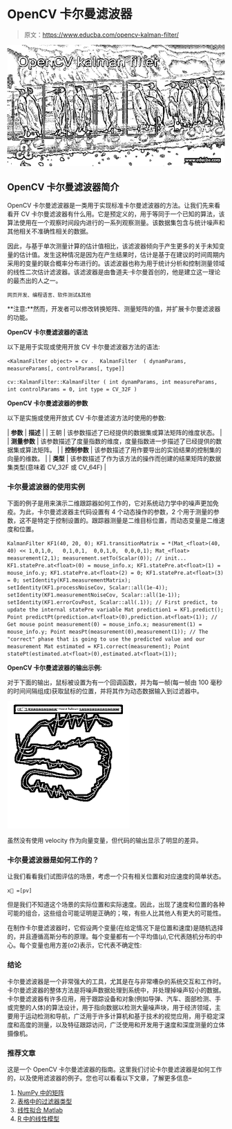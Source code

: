 # OpenCV 卡尔曼滤波器

> 原文：<https://www.educba.com/opencv-kalman-filter/>

![OpenCV kalman filter](img/7b6b383d3f14cbe6a26b9c56da7f9808.png)



## OpenCV 卡尔曼滤波器简介

OpenCV 卡尔曼滤波器是一类用于实现标准卡尔曼滤波器的方法。让我们先来看看开 CV 卡尔曼滤波器有什么用。它是预定义的，用于等同于一个已知的算法，该算法使用在一个观察时间段内进行的一系列观察测量。该数据集包含与统计噪声和其他相关不准确性相关的数据。

因此，与基于单次测量计算的估计值相比，该滤波器倾向于产生更多的关于未知变量的估计值。发生这种情况是因为在产生结果时，估计是基于在建议的时间周期内采用的变量的联合概率分布进行的。该滤波器也称为用于统计分析和控制测量领域的线性二次估计滤波器。该滤波器是由鲁道夫·卡尔曼首创的，他是建立这一理论的最杰出的人之一。

<small>网页开发、编程语言、软件测试&其他</small>

**注意:**然而，开发者可以修改转换矩阵、测量矩阵的值，并扩展卡尔曼滤波器的功能。

**OpenCV 卡尔曼滤波器的语法**

以下是用于实现或使用开放 CV 卡尔曼滤波器方法的语法:

`<KalmanFilter object> = cv .  KalmanFilter  ( dynamParams, measureParams[, controlParams[, type]]`

`cv::KalmanFilter::KalmanFilter ( int dynamParams, int measureParams, int controlParams = 0, int type = CV_32F )`

**OpenCV 卡尔曼滤波器的参数**

以下是实施或使用开放式 CV 卡尔曼滤波方法时使用的参数:

| **参数** | **描述** |
| 王朝 | 该参数描述了已经提供的数据集或算法矩阵的维度状态。 |
| **测量参数** | 该参数描述了度量指数的维度，度量指数进一步描述了已经提供的数据集或算法矩阵。 |
| **控制参数** | 该参数描述了用作要导出的实验结果的控制集的向量的维数。 |
| **类型** | 该参数描述了作为该方法的操作而创建的结果矩阵的数据集类型(意味着 CV_32F 或 CV_64F) |

### 卡尔曼滤波器的使用实例

下面的例子是用来演示二维跟踪器如何工作的，它对系统动力学中的噪声更加免疫。为此，卡尔曼滤波器主代码设置有 4 个动态操作的参数，2 个用于测量的参数，这不是特定于控制设置的。跟踪器测量是二维目标位置，而动态变量是二维速度和位置。

`KalmanFilter KF1(40, 20, 0);
KF1.transitionMatrix = *(Mat_<float>(40, 40) << 1,0,1,0,   0,1,0,1,  0,0,1,0,  0,0,0,1);
Mat_<float> measurement(2,1); measurement.setTo(Scalar(0));
// init...
KF1.statePre.at<float>(0) = mouse_info.x;
KF1.statePre.at<float>(1) = mouse_info.y;
KF1.statePre.at<float>(2) = 0;
KF1.statePre.at<float>(3) = 0;
setIdentity(KF1.measurementMatrix);
setIdentity(KF1.processNoiseCov, Scalar::all(1e-4));
setIdentity(KF1.measurementNoiseCov, Scalar::all(1e-1));
setIdentity(KF1.errorCovPost, Scalar::all(.1));
// First predict, to update the internal statePre variable
Mat prediction1 = KF1.predict();
Point predictPt(prediction.at<float>(0),prediction.at<float>(1));
// Get mouse point
measurement(0) = mouse_info.x;
measurement(1) = mouse_info.y;
Point measPt(measurement(0),measurement(1));
// The "correct" phase that is going to use the predicted value and our measurement
Mat estimated = KF1.correct(measurement);
Point statePt(estimated.at<float>(0),estimated.at<float>(1));`

**OpenCV 卡尔曼滤波器的输出示例:**

对于下面的输出，鼠标被设置为有一个回调函数，并为每一帧(每一帧由 100 毫秒的时间间隔组成)获取鼠标的位置，并将其作为动态数据输入到过滤器中。

![OpenCV kalman filter output](img/f5e39429c5eaf4b0f4cba10668e43ced.png)



虽然没有使用 velocity 作为向量变量，但代码的输出显示了明显的差异。

### 卡尔曼滤波器是如何工作的？

让我们看看我们试图评估的场景，考虑一个只有相关位置和对应速度的简单状态。

`x⃗ =[pv]`

但是我们不知道这个场景的实际位置和实际速度。因此，出现了速度和位置的各种可能的组合，这些组合可能证明是正确的；唉，有些人比其他人有更大的可能性。

在制作卡尔曼滤波器时，它假设两个变量(在给定情况下是位置和速度)是随机选择的，并且遵循高斯分布的原理。每个变量都有一个平均值(μ),它代表随机分布的中心。每个变量也用方差(σ2)表示，它代表不确定性:

### 结论

卡尔曼滤波器是一个非常强大的工具，尤其是在与非常嘈杂的系统交互和工作时。卡尔曼滤波器的整体方法是将噪声数据处理到系统中，并处理掉噪声较小的数据。卡尔曼滤波器有许多应用，用于跟踪设备和对象(例如导弹、汽车、面部检测、手或完整的人体)的算法设计，用于指向数据以检测大量噪声块，用于经济领域，主要用于运动检测和导航，广泛用于许多计算机和基于技术的视觉应用，用于稳定深度和高度的测量，以及特征跟踪访问，广泛使用和开发用于速度和深度测量的立体摄像机。

### 推荐文章

这是一个 OpenCV 卡尔曼滤波器的指南。这里我们讨论卡尔曼滤波器是如何工作的，以及使用滤波器的例子。您也可以看看以下文章，了解更多信息–

1.  [NumPy 中的矩阵](https://www.educba.com/matrix-in-numpy/)
2.  [表格中的过滤器类型](https://www.educba.com/types-of-filters-in-tableau/)
3.  [线性拟合 Matlab](https://www.educba.com/linear-fit-matlab/)
4.  [R 中的线性模型](https://www.educba.com/linear-model-in-r/)





